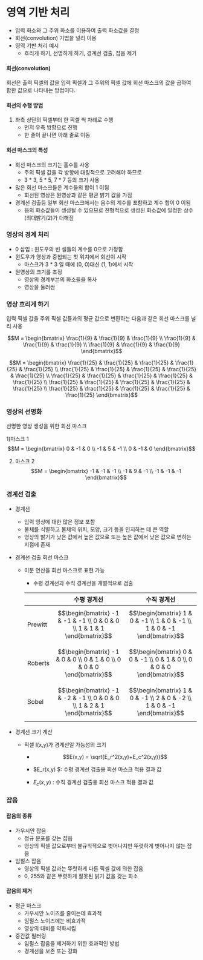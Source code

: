 # 영역 기반 처리

- 입력 화소와 그 주위 화소를 이용하여 출력 화소값을 결정
- 회선(convolution) 기법을 널리 이용
- 영역 기반 처리 예시
  - 흐리게 하기, 선명하게 하기, 경계선 검출, 잡음 제거



#### 회선(convolution)

회선은 출력 픽셀의 값을 입력 픽셀과 그 주위의 픽셀 값에 회선 마스크의 값을 곱하여 합한 값으로 나타내는 방법이다.



#### 회선의 수행 방법

1. 좌측 상단의 픽셀부터 한 픽셀 씩 차례로 수행
   - 먼저 우측 방향으로 진행
   - 한 줄이 끝나면 아래 줄로 이동



#### 회선 마스크의 특성

- 회선 마스크의 크기는 홀수를 사용
  - 주의 픽셀 값을 각 방향에 대칭적으로 고려해야 하므로
  - 3 * 3, 5 * 5, 7 * 7 등의 크기 사용
- 많은 회선 마스크들은 계수들의 합이 1 이됨
  - 회선된 영상은 원영상과 같은 평균 밝기 값을 가짐
- 경계선 검출등 일부 회선 마스크에서는 음수의 계수를 포함하고 계수 합이 0 이됨
  - 음의 화소값들이 생성될 수 있으므로 젼형적으로 생성된 화소값에 일정한 상수(최대밝기/2)가 더해짐



### 영상의 경계 처리

- 0 삽입 : 윈도우의 빈 셀들의 계수를 0으로 가정함
- 윈도우가 영상과 중첩되는 첫 위치에서 회선이 시작
  - 마스크가 3 * 3 일 때에 (0, 0)대신 (1, 1)에서 시작
- 원영상의 크기를 조정
  - 영상의 경계부븐의 화소들을 복사
  - 영상을 둘러쌈



### 영상 흐리게 하기

입력 픽셀 값을 주위 픽셀 값들과의 평균 값으로 변환하는 다음과 같은 회선 마스크를 널리 사용

$$M = \begin{bmatrix} \frac{1}{9} & \frac{1}{9} & \frac{1}{9} \\ \frac{1}{9} & \frac{1}{9} & \frac{1}{9}  \\ \frac{1}{9} & \frac{1}{9} & \frac{1}{9}  \end{bmatrix}$$





$$M = \begin{bmatrix} \frac{1}{25} & \frac{1}{25} & \frac{1}{25} & \frac{1}{25} & \frac{1}{25} \\ \frac{1}{25} & \frac{1}{25} & \frac{1}{25}  & \frac{1}{25} & \frac{1}{25} \\ \frac{1}{25} & \frac{1}{25} & \frac{1}{25}  & \frac{1}{25} & \frac{1}{25} \\ \frac{1}{25} & \frac{1}{25} & \frac{1}{25}  & \frac{1}{25} & \frac{1}{25} \\ \frac{1}{25} & \frac{1}{25} & \frac{1}{25}  & \frac{1}{25} & \frac{1}{25} \end{bmatrix}$$



### 영상의 선명화

선명한 영상 생성을 위한 회선 마스크

1)마스크 1 $$M = \begin{bmatrix} 0 & -1 & 0 \\ -1 & 5 & -1  \\ 0 & -1 & 0  \end{bmatrix}$$



2) 마스크 2  $$M = \begin{bmatrix} -1 & -1 & -1 \\ -1 & 9 & -1  \\ -1 & -1 & -1  \end{bmatrix}$$



### 경계선 검출

- 경계선

  - 입력 영상에 대한 많은 정보 포함
  - 물체를 식별하고 물체의 위치, 모양, 크기 등을 인지하는 데 큰 역할
  - 영상의 밝기가 낮은 값에서 높은 값으로 또는 높은 값에서 낮은 값으로 변하는 지점에 존재

- 경계선 검출 회선 마스크

  - 미분 연산을 회선 마스크로 표현 가능

    - 수평 경계선과 수직 경계선을 개별적으로 검출

    |         | 수평   경계선                                                | 수직   경계선                                                |
    | ------- | ------------------------------------------------------------ | ------------------------------------------------------------ |
    | Prewitt | $$\begin{bmatrix} -1 & -1 & -1 \\ 0 & 0 & 0 \\ 1 & 1 & 1 \end{bmatrix}$$ | $$\begin{bmatrix} 1 & 0 & -1 \\ 1 & 0 & -1 \\ 1 & 0 & -1 \end{bmatrix}$$ |
    | Roberts | $$\begin{bmatrix} -1 & 0 & 0 \\ 0 & 1 & 0 \\ 0 & 0 & 0 \end{bmatrix}$$ | $$\begin{bmatrix} 0 & 0 & -1 \\ 0 & 1 & 0 \\ 0 & 0 & 0 \end{bmatrix}$$ |
    | Sobel   | $$\begin{bmatrix} -1 & -2 & -1 \\ 0 & 0 & 0 \\ 1 & 2 & 1 \end{bmatrix}$$ | $$\begin{bmatrix} 1 & 0 & -1 \\ 2 & 0 & -2 \\ 1 & 0 & -1 \end{bmatrix}$$ |

- 경계선 크기 계산

  - 픽셀 I(x,y)가 경계선일 가능성의 크기

    - $$E(x,y) = \sqrt{E_r^2(x,y)+E_c^2(x,y)}$$

    - $E_r(x,y) $: 수평 경계선 검출용 회선 마스크 적용 결과 값

    - $E_c(x,y)$ : 수직 경계선 검출용 회선 마스크 적용 결과 값


### 잡음

#### 잡음의 종류

- 가우시안 잡음
  - 정규 분포를 갖는 잡음
  - 영상의 픽셀 값으로부터 불규칙적으로 벗어나지만 뚜렷하게 벗어나지 않는 잡음
- 임펄스 잡음
  - 영상의 픽셀 값과는 뚜렷하게 다른 픽셀 값에 의한 잡음
  - 0, 255와 같은 뚜렷하게 잘못된 밝기 값을 갖는 화소

#### 잡음의 제거

- 평균 마스크
  - 가우시안 노이즈를 줄이는데 효과적
  - 임펄스 노이즈에는 비효과적
  - 영상의 대비를 약화시킴
- 중간값 필터링
  - 임펄스 잡음을 제거하기 위한 효과적인 방법
  - 경계선을 보존 또는 강화

